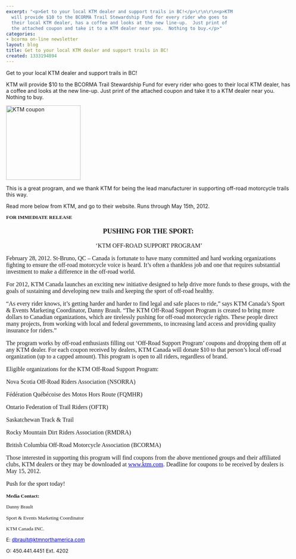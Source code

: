 ```yaml
---
excerpt: "<p>Get to your local KTM dealer and support trails in BC!</p>\r\n\r\n<p>KTM
  will provide $10 to the BCORMA Trail Stewardship Fund for every rider who goes to
  their local KTM dealer, has a coffee and looks at the new line-up.  Just print of
  the attached coupon and take it to a KTM dealer near you.  Nothing to buy.</p>"
categories:
- bcorma on-line newsletter
layout: blog
title: Get to your local KTM dealer and support trails in BC!
created: 1333194894
---
```

<p>Get to your local KTM dealer and support trails in BC!</p>

<p>KTM will provide $10 to the BCORMA Trail Stewardship Fund for every rider who goes to their local KTM dealer, has a coffee and looks at the new line-up.  Just print of the attached coupon and take it to a KTM dealer near you.  Nothing to buy.</p>

<a href="/sites/default/files/KTM_CSP_Coupon.pdf"><img src="/sites/default/files/KTM_CSP_Coupon.png" alt="KTM coupon" height=200px></a>

<p>This is a great program, and we thank KTM for being the lead manufacturer in supporting off-road motorcycle trails this way.

<p>Read more below from KTM, and go to their website.  Runs through May 15th, 2012.</p>
<?xml version="1.0" encoding="UTF-8"?>
<!DOCTYPE html PUBLIC "-//W3C//DTD XHTML 1.1 plus MathML 2.0//EN" "http://www.w3.org/Math/DTD/mathml2/xhtml-math11-f.dtd">
<html xmlns="http://www.w3.org/1999/xhtml"><head profile="http://dublincore.org/documents/dcmi-terms/"><meta http-equiv="Content-Type" content="application/xhtml+xml; charset=utf-8"/>
<title xmlns:ns_1="http://www.w3.org/XML/1998/namespace" ns_1:lang="en-US">For immediate release</title><meta xmlns:ns_1="http://www.w3.org/XML/1998/namespace" name="DCTERMS.title" content="For immediate release" ns_1:lang="en-US"/><meta name="DCTERMS.language" content="en-US" scheme="DCTERMS.RFC4646"/><meta name="DCTERMS.source" content="http://xml.openoffice.org/odf2xhtml"/><meta name="DCTERMS.creator" content="Patricia Giguere"/><meta name="DCTERMS.issued" content="2012-02-27T14:30:00" scheme="DCTERMS.W3CDTF"/><meta name="DCTERMS.contributor" content="Peter Sprague"/><meta name="DCTERMS.modified" content="2012-03-31T04:50:12" scheme="DCTERMS.W3CDTF"/><meta xmlns:ns_1="http://www.w3.org/XML/1998/namespace" name="DCTERMS.provenance" content="" ns_1:lang="en-US"/><meta xmlns:ns_1="http://www.w3.org/XML/1998/namespace" name="DCTERMS.subject" content="," ns_1:lang="en-US"/><link rel="schema.DC" href="http://purl.org/dc/elements/1.1/" hreflang="en"/><link rel="schema.DCTERMS" href="http://purl.org/dc/terms/" hreflang="en"/><link rel="schema.DCTYPE" href="http://purl.org/dc/dcmitype/" hreflang="en"/><link rel="schema.DCAM" href="http://purl.org/dc/dcam/" hreflang="en"/><style type="text/css">
	@page {  }
	table { border-collapse:collapse; border-spacing:0; empty-cells:show }
	td, th { vertical-align:top; font-size:12pt;}
	h1, h2, h3, h4, h5, h6 { clear:both }
	ol, ul { margin:0; padding:0;}
	li { list-style: none; margin:0; padding:0;}
	<!-- "li span.odfLiEnd" - IE 7 issue-->
	li span. { clear: both; line-height:0; width:0; height:0; margin:0; padding:0; }
	span.footnodeNumber { padding-right:1em; }
	span.annotation_style_by_filter { font-size:95%; font-family:Arial; background-color:#fff000;  margin:0; border:0; padding:0;  }
	* { margin:0;}
	.fr1 { font-size:12pt; text-align:center; vertical-align:top; writing-mode:lr-tb; margin-left:0cm; margin-right:0cm; padding-left:0.28cm; padding-right:0.28cm; padding-top:0.153cm; padding-bottom:0.153cm; border-style:none; }
	.Footer { font-size:12pt; font-family:Times New Roman; writing-mode:lr-tb; }
	.Header { font-size:12pt; font-family:Times New Roman; writing-mode:lr-tb; }
	.P1 { font-size:6pt; font-family:Times New Roman; writing-mode:lr-tb; }
	.P11 { font-size:9pt; font-family:Trade Gothic LT Com Cn, Times New Roman; writing-mode:lr-tb; color:#ff6600; font-weight:bold; }
	.P12 { font-size:4pt; font-family:Trade Gothic LT Com Cn, Times New Roman; writing-mode:lr-tb; color:#ff6600; font-weight:bold; }
	.P13 { font-size:7pt; font-family:Trade Gothic LT Com Cn, Times New Roman; writing-mode:lr-tb; color:#2f2216; }
	.P14 { font-size:7pt; font-family:Trade Gothic LT Com Cn, Times New Roman; writing-mode:lr-tb; text-align:right ! important; color:#2f2216; }
	.P15 { font-size:9pt; font-family:Times New Roman; writing-mode:lr-tb; color:#e45728; font-weight:bold; }
	.P2 { font-size:12pt; font-family:Times New Roman; writing-mode:lr-tb; font-weight:bold; }
	.P3 { font-size:10pt; font-family:Times New Roman; writing-mode:lr-tb; font-weight:bold; }
	.P4 { font-size:10pt; font-family:Times New Roman; writing-mode:lr-tb; }
	.P5 { font-size:12pt; font-family:Times New Roman; writing-mode:lr-tb; text-align:center ! important; }
	.P6 { font-size:14pt; font-family:Times New Roman; writing-mode:lr-tb; text-align:center ! important; font-weight:bold; }
	.P7 { font-size:12pt; font-family:Times New Roman; writing-mode:lr-tb; }
	.P8 { font-size:10pt; font-family:Times New Roman; writing-mode:lr-tb; font-weight:bold; }
	.Standard { font-size:12pt; font-family:Times New Roman; writing-mode:lr-tb; }
	.Table1 { width:18.288cm; float:none; writing-mode:lr-tb; }
	.Table1 { width:18.288cm; float:none; writing-mode:lr-tb; }
	.Table1_A1 { vertical-align:bottom; padding-left:0.191cm; padding-right:0.191cm; padding-top:0cm; padding-bottom:0cm; border-style:none; writing-mode:lr-tb; }
	.Table1_A1 { vertical-align:bottom; padding-left:0.191cm; padding-right:0.191cm; padding-top:0cm; padding-bottom:0cm; border-style:none; writing-mode:lr-tb; }
	.Table1_B1 { vertical-align:middle; padding-left:0.191cm; padding-right:0.191cm; padding-top:0cm; padding-bottom:0cm; border-style:none; writing-mode:lr-tb; }
	.Table1_B1 { vertical-align:middle; padding-left:0.191cm; padding-right:0.191cm; padding-top:0cm; padding-bottom:0cm; border-style:none; writing-mode:lr-tb; }
	.Table1_A { width:9.716cm; }
	.Table1_A { width:9.716cm; }
	.Table1_B { width:8.573cm; }
	.Table1_B { width:8.573cm; }
	.Internet_20_link { color:#0000ff; text-decoration:underline; }
	.T1 { font-size:10pt; }
	.T3 { color:#2f2216; font-family:Trade Gothic LT Com Cn, Times New Roman; font-size:7pt; }
	.T4 { color:#2f2216; font-family:Trade Gothic LT Com Cn, Times New Roman; font-size:7pt; }
	.T5 { color:#ff6600; font-family:Trade Gothic LT Com Cn, Times New Roman; font-size:7pt; font-weight:bold; }
	.T6 { color:#ff6600; font-family:Trade Gothic LT Com Cn, Times New Roman; font-size:7pt; font-weight:bold; }
	.T7 { color:#e45728; font-family:Trade Gothic LT Com Cn, Times New Roman; font-size:7pt; }
	.T8 { color:#000000; font-family:Trade Gothic LT Com Cn, Times New Roman; font-size:7pt; text-decoration:none ! important; }
	.WW8Num1z0 { font-family:Symbol; }
	.WW8Num1z1 { font-family:Courier New; }
	.WW8Num1z2 { font-family:Wingdings; }
	<!-- ODF styles with no properties representable as CSS -->
	.Table1.1 .Table1.1 .T2 { }
</style>
</head>
<body dir="ltr" style="max-width:21.59cm;margin-top:0.508cm; margin-bottom:0.254cm; margin-left:1.27cm; margin-right:1.27cm; writing-mode:lr-tb; "><p class="P8">FOR IMMEDIATE RELEASE</p>
<p class="P6">PUSHING FOR THE SPORT:</p><p class="P5"> ‘KTM OFF-ROAD SUPPORT PROGRAM’</p>
<p class="Standard">February 28, 2012. St-Bruno, QC – Canada is fortunate to have many committed and hard working organizations fighting to ensure the off-road motorcycle voice is heard. It’s often a thankless job and one that requires substantial investment to make a difference in the off-road world.</p>
<p class="Standard">For 2012, KTM Canada launches an exciting new initiative designed to help drive more funds to these groups, with the goals of sustaining and developing new trails and keeping the sport of off-road healthy. </p>
<p class="Standard">“As every rider knows, it’s getting harder and harder to find legal and safe places to ride,” says KTM Canada’s Sport &amp; Events Marketing Coordinator, Danny Brault. “The KTM Off-Road Support Program is created to bring more dollars to Canadian organizations, which are tirelessly pushing for off-road motorcycle rights. These people direct many projects, from working with local and federal governments, to increasing land access and providing quality insurance for riders.” </p>
<p class="Standard">The program works by off-road enthusiasts filling out ‘Off-Road Support Program’ coupons and dropping them off at any KTM dealer. For each coupon received by dealers, KTM Canada will donate $10 to that person’s local off-road organization (up to a capped amount). This program is open to all riders, regardless of brand. </p>
<p class="Standard">Eligible organizations for the KTM Off-Road Support Program: </p>
<ul><li><p class="P7" style="margin-left:0cm;"><span class="WW8Num1z0" style="display:block;float:left;min-width:0cm"></span>Nova Scotia Off-Road Riders Association (NSORRA)<span class="odfLiEnd"/> </p></li>
<li><p class="P7" style="margin-left:0cm;"><span class="WW8Num1z0" style="display:block;float:left;min-width:0cm"></span>Fédération Québécoise des Motos Hors Route (FQMHR)<span class="odfLiEnd"/> </p></li>
<li><p class="P7" style="margin-left:0cm;"><span class="WW8Num1z0" style="display:block;float:left;min-width:0cm"></span>Ontario Federation of Trail Riders (OFTR)<span class="odfLiEnd"/> </p></li><li><p class="P7" style="margin-left:0cm;"><span class="WW8Num1z0" style="display:block;float:left;min-width:0cm"></span>Saskatchewan Track &amp; Trail <span class="odfLiEnd"/> </p></li>
<li><p class="P7" style="margin-left:0cm;"><span class="WW8Num1z0" style="display:block;float:left;min-width:0cm"></span>Rocky Mountain Dirt Riders Association (RMDRA)<span class="odfLiEnd"/> </p></li>
<li><p class="P7" style="margin-left:0cm;"><span class="WW8Num1z0" style="display:block;float:left;min-width:0cm"></span><a href"http://bcorma.ca">British Columbia Off-Road Motorcycle Association (BCORMA)</a><span class="odfLiEnd"/> </p></li>
</ul><p class="Standard">Those interested in supporting this program will find coupons from the above mentioned groups and their affiliated clubs, KTM dealers or they may be downloaded at <a href="http://www.ktm.com/"><span class="Internet_20_link">www.ktm.com</span></a>. Deadline for coupons to be received by dealers is May 15, 2012. </p>
<p class="Standard">Push for the sport today! </p>
<p class="P3">Media Contact: </p><p class="P4">Danny Brault</p>
<p class="P4">Sport &amp; Events Marketing Coordinator</p>
<p class="P4">KTM Canada INC. </p>
<span class="T1">E: </span><a href="mailto:dbrault@ktmnorthamerica.com"><span class="Internet_20_link"><span class="T1">dbrault@ktmnorthamerica.com</span></span></a></p>
<span class="T1">O: 450.441.4451 Ext. 4202 </span></p></body></html>



